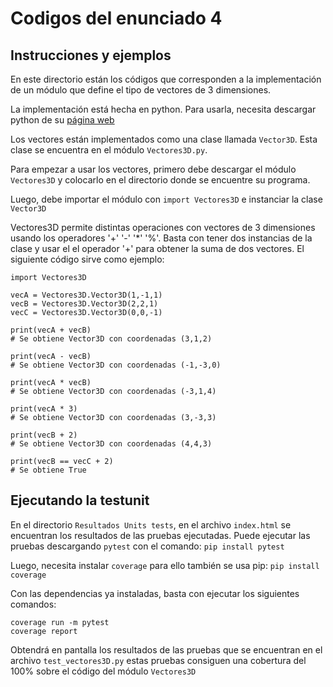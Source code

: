 # Codigos del enunciado 4
## Instrucciones y ejemplos
En este directorio están los códigos que corresponden a 
 la implementación de un módulo que define el tipo de vectores de 3 dimensiones.

La implementación está hecha en python. Para usarla, necesita descargar python
de su [página web](https://www.python.org/downloads/)



Los vectores están implementados como una clase llamada `Vector3D`. 
Esta clase se encuentra en el módulo `Vectores3D.py`.

Para empezar a usar los vectores, primero debe descargar el módulo
`Vectores3D` y colocarlo en el directorio donde se encuentre su programa.

Luego, debe importar el módulo con `import Vectores3D` e instanciar la clase `Vector3D`

Vectores3D permite distintas operaciones con vectores de 3 dimensiones usando los
operadores '+' '-' '*' '%'. Basta con tener dos instancias de la clase y usar el
el operador '+' para obtener la suma de dos vectores. El siguiente código sirve como ejemplo:

```
import Vectores3D

vecA = Vectores3D.Vector3D(1,-1,1)
vecB = Vectores3D.Vector3D(2,2,1)
vecC = Vectores3D.Vector3D(0,0,-1)

print(vecA + vecB)
# Se obtiene Vector3D con coordenadas (3,1,2)

print(vecA - vecB)
# Se obtiene Vector3D con coordenadas (-1,-3,0)

print(vecA * vecB)
# Se obtiene Vector3D con coordenadas (-3,1,4)

print(vecA * 3)
# Se obtiene Vector3D con coordenadas (3,-3,3)

print(vecB + 2)
# Se obtiene Vector3D con coordenadas (4,4,3)

print(vecB == vecC + 2)
# Se obtiene True 
```

## Ejecutando la testunit
En el directorio `Resultados Units tests`, en el archivo `index.html` se encuentran 
los resultados de las pruebas ejecutadas. Puede ejecutar las pruebas descargando `pytest`
con el comando:
`pip install pytest`

Luego, necesita instalar `coverage` para ello también se usa pip: `pip install coverage`

Con las dependencias ya instaladas, basta con ejecutar los siguientes comandos:
```
coverage run -m pytest
coverage report
```

Obtendrá en pantalla los resultados de las pruebas que se encuentran en el archivo `test_vectores3D.py` estas pruebas
consiguen una cobertura del 100% sobre el código del módulo `Vectores3D`